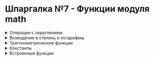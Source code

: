 # Шпаргалка №7 - Функции модуля math

<details>
  <summary>Операции с округлением</summary>
  
  ### 1) `[math.ceil(x)]` - Округляет число `[x]` вверх до ближайшего целого числа.  
#
  ### 2) `[math.floor(x)]` - Округляет число `[x]` вниз до ближайшего целого числа.  
#
  ### 3) `[math.trunc(x)]` - Обрезает дробную часть числа `[x]` до целого значения.
#
     
</details>

<details>
  <summary>Возведение в степень и логарифмы</summary>  
  
  ### 1) `[math.pow(x, y)]` - Возводит `[x]` в степень `[y]`.  
#
  ### 2) `[math.sqrt(x)]` - Возвращает квадратный корень числа `[x]`.   
#
  ### 3) `[math.exp(x)]` - Вычисляет экспоненту. Возвращает число `[e]` в степени `[x]`.
#
  ### 4) `[math.log(x, base)]` - Возвращает логарифм `[x]` по указанному основанию `[base]`.   
#
  ### 5) `[math.log10(x)]` - используется для вычисления десятичного логарифма числа `[x]`.
#
  ### 6) `[math.factorial(x)]` - Возвращает факториал числа `[x]`. Факториал числа - это произведение всех положительных целых чисел от 1 до этого числа включительно.
#
  
</details>

<details>
  <summary>Тригонометрические функции</summary>
  
  ### 1) `[math.sin(x)]`, `[math.cos(x)]`, `[math.tan(x)]` - Синус, косинус и тангенс угла `[x]` (угол в радианах).  
#
  ### 2) `[math.radians()]` -  используется для преобразования угла из градусов в радианы.  
#
  ### 3) `[math.degrees(x)]` - используется для преобразования угла из радиан в градусы.  
#

</details>

<details>
  <summary>Константы</summary>
  
  ### 1) `[math.pi]` - представляет собой константу, представляющую математическую константу π (пи). Значение этой константы приблизительно равно 3.141592653589793.
#
  ### 2) `[math.e]` - представляет собой математическую константу e, приближенное значение которой равно 2.718281828459.
#
</details>

<details>
  <summary>Встроенные функции</summary>
  
  ### 1) `[round(x)]` - Округляет число `[x]` до `[n]` десятичных знаков. Если n`[n]` не указан, то до целого числа.
#
  ### 2) `[abs(x)]` - Возвращает абсолютное значение числа `[x]`.
#
  ### 3) `[max(iterable)]` - Возвращают максимальное значение из итерируемого объекта.
#
  ### 4) `[min(iterable)]` - Возвращают минимальное значение из итерируемого объекта.
#
  ### 5) `[sum(iterable)]` - Возвращает сумму всех элементов в итерируемом объекте.
#
  ### 6) `[divmod(a, b)]` - Возвращает пару чисел (a // b, a % b). Это результат целочисленного деления и остатка от деления.
#
  ### 7) `[pow(x, y)]` - Возвращает `[x]` в степени `[y]`.
#
</details>
